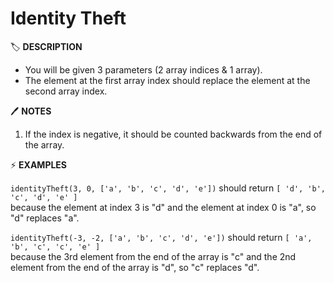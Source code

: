 # Identity Theft

🏷️ **DESCRIPTION**

- You will be given 3 parameters (2 array indices & 1 array).
- The element at the first array index should replace the element at the second array index.

🖊️ **NOTES**

1. If the index is negative, it should be counted backwards from the end of the array.

⚡ **EXAMPLES**

`identityTheft(3, 0, ['a', 'b', 'c', 'd', 'e'])` should return `[ 'd', 'b', 'c', 'd', 'e' ]` <br>
because the element at index 3 is "d" and the element at index 0 is "a", so "d" replaces "a". <br>

`identityTheft(-3, -2, ['a', 'b', 'c', 'd', 'e'])` should return `[ 'a', 'b', 'c', 'c', 'e' ]` <br>
because the 3rd element from the end of the array is "c" and the 2nd element from the end of the array is "d",
so "c" replaces "d".
